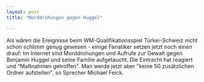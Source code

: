 ```yaml
---
layout: post
title: "Morddrohungen gegen Huggel"

---
```


Als wären die Ereignisse beim WM-Qualifikationsspiel Türkei-Schweiz nicht schon schlimm genug gewesen - einige Fanatiker setzen jetzt noch einen drauf: Im Internet sind Morddrohungen und Aufrufe zur Gewalt gegen Benjamin Huggel und seine Familie aufgetaucht. Die Eintracht hat reagiert und "Maßnahmen getroffen". Man werde jetzt aber "keine 50 zusätzlichen Ordner aufstellen", so Sprecher Michael Feick.


